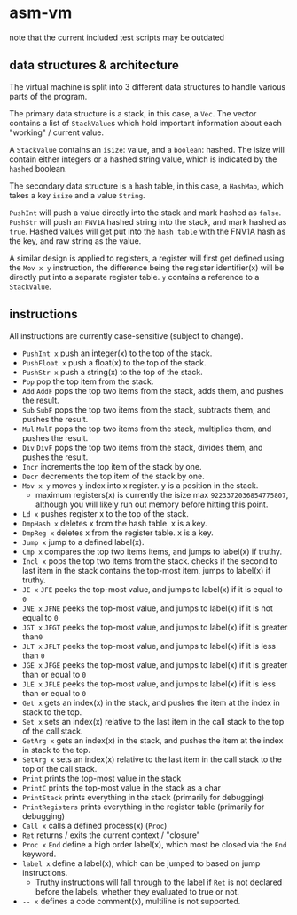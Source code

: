 # asm-vm

note that the current included test scripts may be outdated

## data structures & architecture
The virtual machine is split into 3 different data structures to handle various parts of the program.

The primary data structure is a stack, in this case, a `Vec`. The vector contains a list of `StackValue`s which hold important information about each "working" / current value.

A `StackValue` contains an `isize`: value, and a `boolean`: hashed. The isize will contain either integers or a hashed string value, which is indicated by the `hashed` boolean.

The secondary data structure is a hash table, in this case, a `HashMap`, which takes a key `isize` and a value `String`. 

`PushInt` will push a value directly into the stack and mark hashed as `false`. `PushStr` will push an `FNV1A` hashed string into the stack, and mark hashed as `true`. Hashed values will get put into the `hash table` with the FNV1A hash as the key, and raw string as the value. 

A similar design is applied to registers, a register will first get defined using the `Mov x y` instruction, the difference being the register identifier(x) will be directly put into a separate register table. `y` contains a reference to a `StackValue`.

## instructions
All instructions are currently case-sensitive (subject to change).

- `PushInt x` push an integer(x) to the top of the stack.
- `PushFloat x` push a float(x) to the top of the stack.
- `PushStr x` push a string(x) to the top of the stack.
- `Pop` pop the top item from the stack.
- `Add` `AddF` pops the top two items from the stack, adds them, and pushes the result.
- `Sub` `SubF` pops the top two items from the stack, subtracts them, and pushes the result.
- `Mul` `MulF` pops the top two items from the stack, multiplies them, and pushes the result.
- `Div` `DivF` pops the top two items from the stack, divides them, and pushes the result.
- `Incr` increments the top item of the stack by one.
- `Decr` decrements the top item of the stack by one.
- `Mov x y` moves y index into x register. y is a position in the stack.
    - maximum registers(x) is currently the isize max `9223372036854775807`, although you will likely run out memory before hitting this point. 
- `Ld x` pushes register x to the top of the stack.
- `DmpHash x` deletes x from the hash table. x is a key.
- `DmpReg x` deletes x from the register table. x is a key.
- `Jump x` jump to a defined label(x).
- `Cmp x` compares the top two items items, and jumps to label(x) if truthy.
- `Incl x` pops the top two items from the stack. checks if the second to last item in the stack contains the top-most item, jumps to label(x) if truthy.
- `JE x` `JFE` peeks the top-most value, and jumps to label(x) if it is equal to `0`
- `JNE x` `JFNE` peeks the top-most value, and jumps to label(x) if it is not equal to `0`
- `JGT x` `JFGT` peeks the top-most value, and jumps to label(x) if it is greater than`0`
- `JLT x` `JFLT` peeks the top-most value, and jumps to label(x) if it is less than `0`
- `JGE x` `JFGE` peeks the top-most value, and jumps to label(x) if it is greater than or equal to `0`
- `JLE x` `JFLE` peeks the top-most value, and jumps to label(x) if it is less than or equal to `0`
- `Get x` gets an index(x) in the stack, and pushes the item at the index in stack to the top.
- `Set x` sets an index(x) relative to the last item in the call stack to the top of the call stack.
- `GetArg x` gets an index(x) in the stack, and pushes the item at the index in stack to the top.
- `SetArg x` sets an index(x) relative to the last item in the call stack to the top of the call stack.
- `Print` prints the top-most value in the stack
- `PrintC` prints the top-most value in the stack as a char
- `PrintStack` prints everything in the stack (primarily for debugging)
- `PrintRegisters` prints everything in the register table (primarily for debugging)
- `Call x` calls a defined process(x) (`Proc`)
- `Ret` returns / exits the current context / "closure"
- `Proc x` `End` define a high order label(x), which most be closed via the `End` keyword.
- `label x` define a label(x), which can be jumped to based on jump instructions.
    - Truthy instructions will fall through to the label if `Ret` is not declared before the labels, whether they evaluated to true or not.
- `-- x` defines a code comment(x), multiline is not supported.